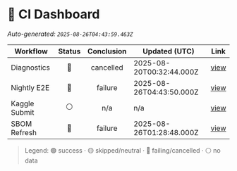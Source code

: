 # 🚦 CI Dashboard

_Auto-generated: `2025-08-26T04:43:59.463Z`_

| Workflow | Status | Conclusion | Updated (UTC) | Link |
|---|:---:|:---:|---|---|
| Diagnostics | 🔴 | cancelled | 2025-08-20T00:32:44.000Z | [view](https://github.com/bartytime4life/ArielSensorArray/actions/runs/17085098246) |
| Nightly E2E | 🔴 | failure | 2025-08-26T04:43:50.000Z | [view](https://github.com/bartytime4life/ArielSensorArray/actions/runs/17228140376) |
| Kaggle Submit | ⚪ | n/a | n/a | [view]( ) |
| SBOM Refresh | 🔴 | failure | 2025-08-26T01:28:48.000Z | [view](https://github.com/bartytime4life/ArielSensorArray/actions/runs/17225274875) |

> Legend: 🟢 success · 🟡 skipped/neutral · 🔴 failing/cancelled · ⚪ no data